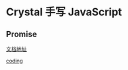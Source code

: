 # Crystal 手写 JavaScript

## Promise
[文档地址](https://blog.csdn.net/baidu_33591715/article/details/121405194)

[coding](./promise/promise.js)